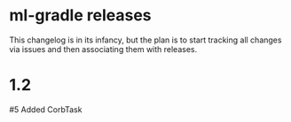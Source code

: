 ml-gradle releases
===============

This changelog is in its infancy, but the plan is to start tracking all changes via issues and then associating them
with releases. 


1.2
===============
#5 Added CorbTask
